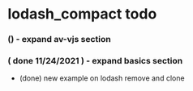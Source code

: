 # lodash\_compact todo



### () - expand av-vjs section

### ( done 11/24/2021 ) - expand basics section
* (done) new example on lodash remove and clone